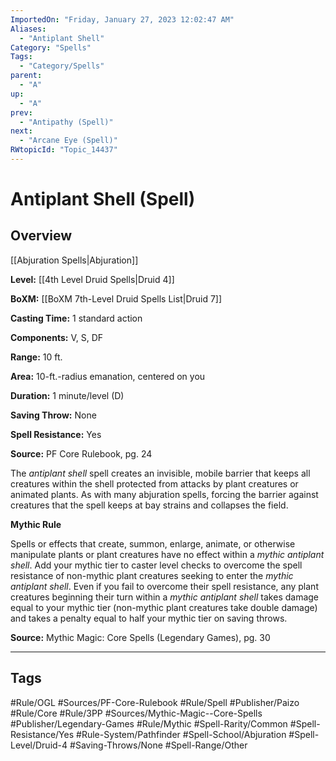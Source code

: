 ```yaml
---
ImportedOn: "Friday, January 27, 2023 12:02:47 AM"
Aliases:
  - "Antiplant Shell"
Category: "Spells"
Tags:
  - "Category/Spells"
parent:
  - "A"
up:
  - "A"
prev:
  - "Antipathy (Spell)"
next:
  - "Arcane Eye (Spell)"
RWtopicId: "Topic_14437"
---
```

# Antiplant Shell (Spell)
## Overview
[[Abjuration Spells|Abjuration]]

**Level:** [[4th Level Druid Spells|Druid 4]]

**BoXM:** [[BoXM 7th-Level Druid Spells List|Druid 7]]

**Casting Time:** 1 standard action

**Components:** V, S, DF

**Range:** 10 ft.

**Area:** 10-ft.-radius emanation, centered on you

**Duration:** 1 minute/level (D)

**Saving Throw:** None

**Spell Resistance:** Yes

**Source:** PF Core Rulebook, pg. 24

The *antiplant shell* spell creates an invisible, mobile barrier that keeps all creatures within the shell protected from attacks by plant creatures or animated plants. As with many abjuration spells, forcing the barrier against creatures that the spell keeps at bay strains and collapses the field.

**Mythic Rule**

Spells or effects that create, summon, enlarge, animate, or otherwise manipulate plants or plant creatures have no effect within a *mythic antiplant shell*. Add your mythic tier to caster level checks to overcome the spell resistance of non-mythic plant creatures seeking to enter the *mythic antiplant shell*. Even if you fail to overcome their spell resistance, any plant creatures beginning their turn within a *mythic antiplant shell* takes damage equal to your mythic tier (non-mythic plant creatures take double damage) and takes a penalty equal to half your mythic tier on saving throws.

**Source:** Mythic Magic: Core Spells (Legendary Games), pg. 30


---
## Tags
#Rule/OGL #Sources/PF-Core-Rulebook #Rule/Spell #Publisher/Paizo #Rule/Core #Rule/3PP #Sources/Mythic-Magic--Core-Spells #Publisher/Legendary-Games #Rule/Mythic #Spell-Rarity/Common #Spell-Resistance/Yes #Rule-System/Pathfinder #Spell-School/Abjuration #Spell-Level/Druid-4 #Saving-Throws/None #Spell-Range/Other

